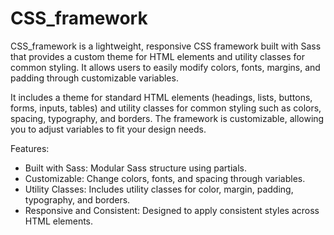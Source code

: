 # CSS_framework

CSS_framework is a lightweight, responsive CSS framework built with Sass that provides a custom theme for HTML elements and utility classes for common styling. It allows users to easily modify colors, fonts, margins, and padding through customizable variables.

It includes a theme for standard HTML elements (headings, lists, buttons, forms, inputs, tables) and utility classes for common styling such as colors, spacing, typography, and borders. The framework is customizable, allowing you to adjust variables to fit your design needs.

Features:
- Built with Sass: Modular Sass structure using partials.
- Customizable: Change colors, fonts, and spacing through variables.
- Utility Classes: Includes utility classes for color, margin, padding, typography, and borders.
- Responsive and Consistent: Designed to apply consistent styles across HTML elements.
